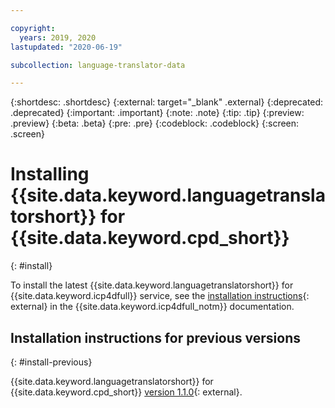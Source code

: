 ```yaml
---

copyright:
  years: 2019, 2020
lastupdated: "2020-06-19"

subcollection: language-translator-data

---
```


{:shortdesc: .shortdesc}
{:external: target="_blank" .external}
{:deprecated: .deprecated}
{:important: .important}
{:note: .note}
{:tip: .tip}
{:preview: .preview}
{:beta: .beta}
{:pre: .pre}
{:codeblock: .codeblock}
{:screen: .screen}

# Installing {{site.data.keyword.languagetranslatorshort}} for {{site.data.keyword.cpd_short}}
{: #install}

To install the latest {{site.data.keyword.languagetranslatorshort}} for {{site.data.keyword.icp4dfull}} service, see the [installation instructions](https://www.ibm.com/support/producthub/icpdata/docs/content/SSQNUZ_current/svc-lang/language-translator-overview.html){: external} in the {{site.data.keyword.icp4dfull_notm}} documentation.

## Installation instructions for previous versions
{: #install-previous}

{{site.data.keyword.languagetranslatorshort}} for {{site.data.keyword.cpd_short}} [version 1.1.0](https://www.ibm.com/support/knowledgecenter/SSQNUZ_2.5.0/svc-lang/language-translator-install.html){: external}.
